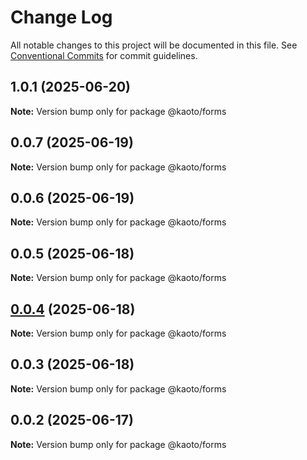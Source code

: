 # Change Log

All notable changes to this project will be documented in this file.
See [Conventional Commits](https://conventionalcommits.org) for commit guidelines.

## 1.0.1 (2025-06-20)

**Note:** Version bump only for package @kaoto/forms

## 0.0.7 (2025-06-19)

**Note:** Version bump only for package @kaoto/forms

## 0.0.6 (2025-06-19)

**Note:** Version bump only for package @kaoto/forms

## 0.0.5 (2025-06-18)

**Note:** Version bump only for package @kaoto/forms

## [0.0.4](https://github.com/KaotoIO/forms/compare/@kaoto/forms@0.0.3...@kaoto/forms@0.0.4) (2025-06-18)

**Note:** Version bump only for package @kaoto/forms

## 0.0.3 (2025-06-18)

**Note:** Version bump only for package @kaoto/forms

## 0.0.2 (2025-06-17)

**Note:** Version bump only for package @kaoto/forms
